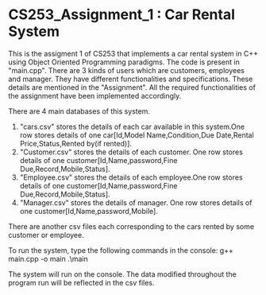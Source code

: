 # CS253_Assignment_1 : Car Rental System

This is the assigment 1 of CS253 that implements a car rental system in C++ using Object Oriented Programming paradigms. The code is present in "main.cpp". There are 3 kinds of users which are customers, employees and manager. They have different functionalities and specifications. These details are mentioned in the "Assignment". All the required functionalities of the assignment have been implemented accordingly.

There are 4 main databases of this system.
1. "cars.csv" stores the details of each car available in this system.One row stores details of one car[Id,Model Name,Condition,Due Date,Rental Price,Status,Rented by(if rented)].
2. "Customer.csv" stores the details of each customer. One row stores details of one customer[Id,Name,password,Fine Due,Record,Mobile,Status].
3. "Employee.csv" stores the details of each employee.One row stores details of one customer[Id,Name,password,Fine Due,Record,Mobile,Status].
4. "Manager.csv" stores the details of manager. One row stores details of one customer[Id,Name,password,Mobile].

There are another csv files each corresponding to the cars rented by some customer or employee.

To run the system, type the following commands in the console:
g++ main.cpp -o main
.\main

The system will run on the console. The data modified throughout the program run will be reflected in the csv files.
